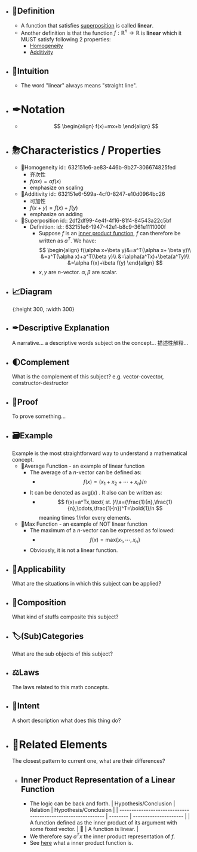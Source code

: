 - ## 📝Definition
	- A function that satisfies [superposition](((2df2df99-4e4f-4f16-81f4-84543a22c5bf))) is called **linear**.
	- Another definition is that the function $f: \mathbb{R}^n\to\mathbb{R}$  is **linear** which it MUST satisfy following 2 properties:
		- [Homogeneity](((632151e6-ae83-446b-9b27-306674825fed)))
		- [Additivity](((632151e6-599a-4cf0-8247-e10d0964bc26)))
- ## 🧠Intuition
	- The word "linear" always means "straight line".
- # ✒Notation
	- $$
	  \begin{align}
	  f(x)=mx+b
	  \end{align}
	  $$
- # ⛈Characteristics / Properties
	- 📌Homogeneity
	  id:: 632151e6-ae83-446b-9b27-306674825fed
		- 齐次性
		- $f(\alpha x)=\alpha f(x)$
		- emphasize on scaling
	- 📌Additivity
	  id:: 632151e6-599a-4cf0-8247-e10d0964bc26
		- 可加性
		- $f(x+y)=f(x)+f(y)$
		- emphasize on adding
	- 📌Superposition
	  id:: 2df2df99-4e4f-4f16-81f4-84543a22c5bf
		- Definition:
		  id:: 632151e6-1947-42e1-b8c9-361e1111000f
			- Suppose $f$ is an [inner product function](((63214f0c-c066-4f21-85f8-69acff34dc3b))), $f$ can therefore be written as $a^T$. We have:
			  $$
			  \begin{align}
			  f(\alpha x+\beta y)&=a^T(\alpha x+ \beta y)\\
			  &=a^T(\alpha x)+a^T(\beta y)\\
			  &=\alpha(a^Tx)+\beta(a^Ty)\\
			  &=\alpha f(x)+\beta f(y)
			  \end{align}
			  $$
			- $x, y$ are $n$-vector.  $\alpha,\beta$​ are scalar.
- ## 📈Diagram
  ![name](../assets/name.png){:height 300, :width 300}
- ## ✒Descriptive Explanation
  A narrative... a descriptive words subject on the concept... 描述性解释…
- ## 🌓Complement
  What is the complement of this subject? e.g. vector-covector, constructor-destructor
- ## 📏Proof 
  To prove something...
- ## 🗃Example
  Example is the most straightforward way to understand a mathematical concept.
	- 📌Average Function - an example of linear function
		- The average of a $n$-vector can be defined as:
			- $$
			  f(x)=(x_1+x_2+\cdots+x_n)/n
			  $$
		- It can be denoted as avg($x$) . It also can be written as:
			- $$
			  f(x)=a^Tx,\text{   st. }\\a=(\frac{1}{n},\frac{1}{n},\cdots,\frac{1}{n})^T=\bold{1}/n
			  $$
			  meaning times $1/n$​ for every elements.
	- 📌Max Function - an example of NOT linear function
		- The maximum of a $n$-vector can be expressed as followed:
			- $$
			  f(x)=\text{max}\{x_1,\cdots,x_n\}
			  $$
		- Obviously, it is not a linear function.
- ## 🤳Applicability
   What are the situations in which this subject can be applied?
- ## 🧪Composition
  What kind of stuffs composite this subject?
- ## 🏷(Sub)Categories
  What are the sub objects of this subject?
- ## ⚖Laws
  The laws related to this math concepts.
- ## 🎯Intent
   A short description what does this thing do?
- # 🧬Related Elements
   The closest pattern to current one, what are their differences?
	- ## Inner Product Representation of a Linear Function
		- The logic can be back and forth.
		  | Hypothesis/Conclusion                                        | Relation | Hypothesis/Conclusion |
		  | ------------------------------------------------------------ | -------- | --------------------- |
		  | A function defined as the inner product of its argument with some fixed vector. | 🔄        | A function is linear. |
		- We therefore say $a^Tx$ the inner product representation of $f$.
		- See [here](((63214f0c-c066-4f21-85f8-69acff34dc3b))) what a inner product function is.
